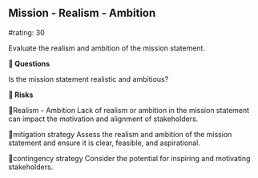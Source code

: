 

## Mission - Realism - Ambition

#rating: 30


Evaluate the realism and ambition of the mission statement.

**💭 Questions**

Is the mission statement realistic and ambitious?

**🚨 Risks**

🚨Realism - Ambition
Lack of realism or ambition in the mission statement can impact the motivation and alignment of stakeholders.

🚨mitigation strategy
Assess the realism and ambition of the mission statement and ensure it is clear, feasible, and aspirational.

🚨contingency strategy
Consider the potential for inspiring and motivating stakeholders.





